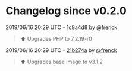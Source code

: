# Changelog since v0.2.0

2019/06/16 20:29 UTC - [1c8a4d8](https://github.com/hassio-addons/addon-grocy/commit/1c8a4d8ce17be7db48a4209b4589b3cd2e7c6097) by [@frenck](https://github.com/frenck)
> :arrow_up: Upgrades PHP to 7.2.19-r0 

2019/06/16 20:29 UTC - [21b274a](https://github.com/hassio-addons/addon-grocy/commit/21b274a57198de97e48f56b99244399dcfb6a86f) by [@frenck](https://github.com/frenck)
> :arrow_up: Upgrades base image to v3.1.2 

